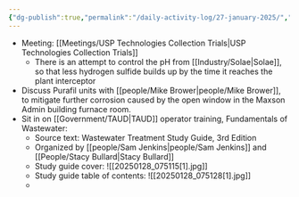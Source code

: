 ```yaml
---
{"dg-publish":true,"permalink":"/daily-activity-log/27-january-2025/","noteIcon":"","created":"2025-01-27T11:25:38.960-06:00"}
---
```


- Meeting: [[Meetings/USP Technologies Collection Trials\|USP Technologies Collection Trials]]
	- There is an attempt to control the pH from [[Industry/Solae\|Solae]], so that less hydrogen sulfide builds up by the time it reaches the plant interceptor
- Discuss Purafil units with [[people/Mike Brower\|people/Mike Brower]], to mitigate further corrosion caused by the open window in the Maxson Admin building furnace room.
- Sit in on [[Government/TAUD\|TAUD]] operator training, Fundamentals of Wastewater:
	- Source text: Wastewater Treatment Study Guide, 3rd Edition
	- Organized by [[people/Sam Jenkins\|people/Sam Jenkins]] and [[People/Stacy Bullard\|Stacy Bullard]]
	- Study guide cover: ![[20250128_075115[1].jpg]]
	- Study guide table of contents: ![[20250128_075128[1].jpg]]
	- 
